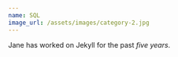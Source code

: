 ```yaml
---
name: SQL
image_url: /assets/images/category-2.jpg
---
```

Jane has worked on Jekyll for the past *five years*.